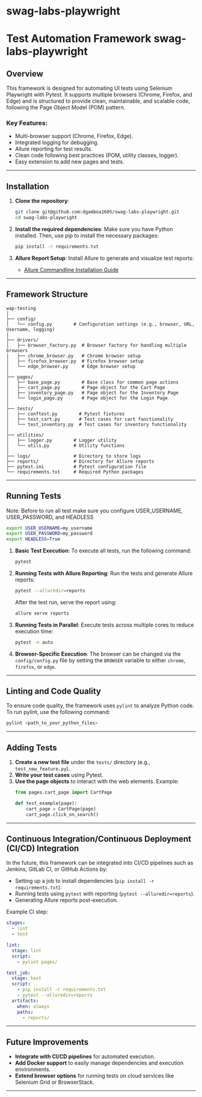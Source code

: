 # swag-labs-playwright

# Test Automation Framework swag-labs-playwright

## Overview
This framework is designed for automating UI tests using Selenium Playwright with Pytest. It supports multiple browsers (Chrome, Firefox, and Edge) and is structured to provide clean, maintainable, and scalable code, following the Page Object Model (POM) pattern.

### Key Features:
- Multi-browser support (Chrome, Firefox, Edge).
- Integrated logging for debugging.
- Allure reporting for test results.
- Clean code following best practices (POM, utility classes, logger).
- Easy extension to add new pages and tests.
---

## Installation

1. **Clone the repository**:
   ```bash
   git clone git@github.com:dgamboa1605/swag-labs-playwright.git
   cd swag-labs-playwright
   ```

2. **Install the required dependencies**:
   Make sure you have Python installed. Then, use pip to install the necessary packages:
   ```bash
   pip install -r requirements.txt
   ```

3. **Allure Report Setup**:
   Install Allure to generate and visualize test reports:
   - [Allure Commandline Installation Guide](https://docs.qameta.io/allure/#_installing_a_commandline)

---

## Framework Structure

```
wap-testing
│
├── config/
│   └── config.py        # Configuration settings (e.g., browser, URL, Username, logging)
│
├── drivers/
│   ├── browser_factory.py  # Browser factory for handling multiple browsers
│   ├── chrome_browser.py   # Chrome browser setup
│   ├── firefox_browser.py  # Firefox browser setup
│   └── edge_browser.py     # Edge browser setup
│
├── pages/
│   ├── base_page.py        # Base class for common page actions
│   ├── cart_page.py        # Page object for the Cart Page
│   ├── inventory_page.py   # Page object for the Inventory Page
│   └── login_page.py       # Page object for the Login Page
│
├── tests/
│   ├── conftest.py        # Pytest fixtures
│   ├── test_cart.py       # Test cases for cart functionality
│   └── test_inventory.py  # Test cases for inventory functionality 
│
├── utilities/
│   ├── logger.py        # Logger utility
│   └── utils.py         # Utility functions
│
├── logs/                # Directory to store logs
├── reports/             # Directory for Allure reports
├── pytest.ini           # Pytest configuration file
└── requirements.txt     # Required Python packages
```

---

## Running Tests

Note:
Before to run all test make sure you configure USER_USERNAME, USER_PASSWORD, and HEADLESS
```bash
export USER_USERNAME=my_username
export USER_PASSWORD=my_password
export HEADLESS=True
```


1. **Basic Test Execution**:
   To execute all tests, run the following command:
   ```bash
   pytest
   ```

2. **Running Tests with Allure Reporting**:
   Run the tests and generate Allure reports:
   ```bash
   pytest --alluredir=reports
   ```

   After the test run, serve the report using:
   ```bash
   allure serve reports
   ```

3. **Running Tests in Parallel**:
   Execute tests across multiple cores to reduce execution time:
   ```bash
   pytest -n auto
   ```

4. **Browser-Specific Execution**:
   The browser can be changed via the `config/config.py` file by setting the `BROWSER` variable to either `chrome`, `firefox`, or `edge`.

---

## Linting and Code Quality

To ensure code quality, the framework uses `pylint` to analyze Python code. To run pylint, use the following command:
```bash
pylint <path_to_your_python_files>
```

---

## Adding Tests

1. **Create a new test file** under the `tests/` directory (e.g., `test_new_feature.py`).
2. **Write your test cases** using Pytest.
3. **Use the page objects** to interact with the web elements.
   Example:
   ```python
   from pages.cart_page import CartPage

   def test_example(page):
       cart_page = CartPage(page)
       cart_page.click_on_search()
   ```

---

## Continuous Integration/Continuous Deployment (CI/CD) Integration

In the future, this framework can be integrated into CI/CD pipelines such as Jenkins, GitLab CI, or GitHub Actions by:
- Setting up a job to install dependencies (`pip install -r requirements.txt`).
- Running tests using `pytest` with reporting (`pytest --alluredir=reports`).
- Generating Allure reports post-execution.

Example CI step:
```yaml
stages:
  - lint
  - test

lint:
  stage: lint
  script:
    - pylint pages/

test_job:
  stage: test
  script:
    - pip install -r requirements.txt
    - pytest --alluredir=reports
  artifacts:
    when: always
    paths:
      - reports/
```

---

## Future Improvements

- **Integrate with CI/CD pipelines** for automated execution.
- **Add Docker support** to easily manage dependencies and execution environments.
- **Extend browser options** for running tests on cloud services like Selenium Grid or BrowserStack.

---